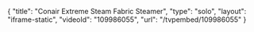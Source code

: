 {
    "title": "Conair Extreme Steam Fabric Steamer",
    "type": "solo",
    "layout": "iframe-static",
    "videoId": "109986055",
    "url": "\/tvpembed\/109986055"
}
